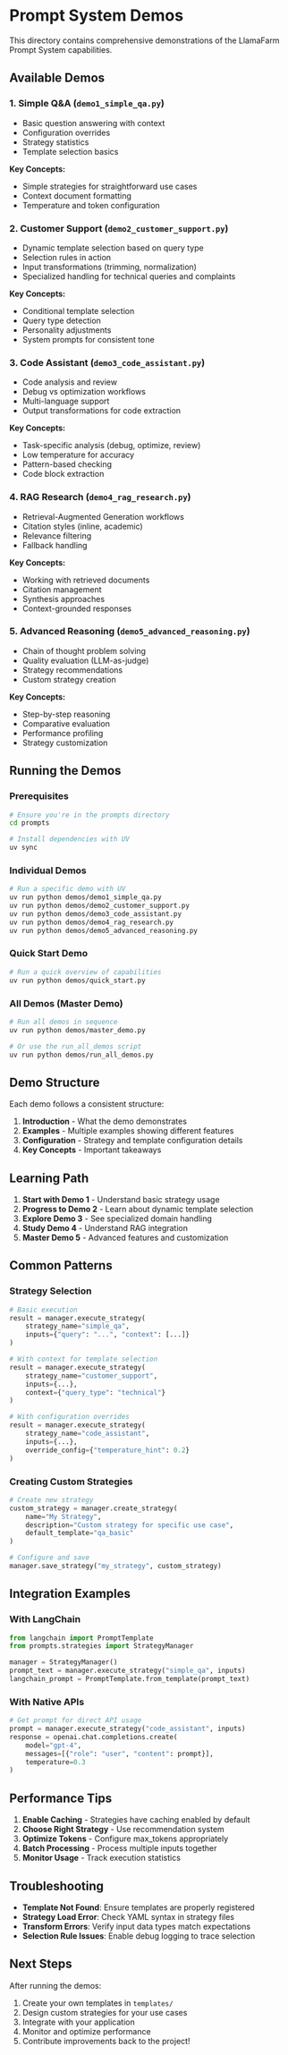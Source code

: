 # Prompt System Demos

This directory contains comprehensive demonstrations of the LlamaFarm Prompt System capabilities.

## Available Demos

### 1. Simple Q&A (`demo1_simple_qa.py`)
- Basic question answering with context
- Configuration overrides
- Strategy statistics
- Template selection basics

**Key Concepts:**
- Simple strategies for straightforward use cases
- Context document formatting
- Temperature and token configuration

### 2. Customer Support (`demo2_customer_support.py`)
- Dynamic template selection based on query type
- Selection rules in action
- Input transformations (trimming, normalization)
- Specialized handling for technical queries and complaints

**Key Concepts:**
- Conditional template selection
- Query type detection
- Personality adjustments
- System prompts for consistent tone

### 3. Code Assistant (`demo3_code_assistant.py`)
- Code analysis and review
- Debug vs optimization workflows
- Multi-language support
- Output transformations for code extraction

**Key Concepts:**
- Task-specific analysis (debug, optimize, review)
- Low temperature for accuracy
- Pattern-based checking
- Code block extraction

### 4. RAG Research (`demo4_rag_research.py`)
- Retrieval-Augmented Generation workflows
- Citation styles (inline, academic)
- Relevance filtering
- Fallback handling

**Key Concepts:**
- Working with retrieved documents
- Citation management
- Synthesis approaches
- Context-grounded responses

### 5. Advanced Reasoning (`demo5_advanced_reasoning.py`)
- Chain of thought problem solving
- Quality evaluation (LLM-as-judge)
- Strategy recommendations
- Custom strategy creation

**Key Concepts:**
- Step-by-step reasoning
- Comparative evaluation
- Performance profiling
- Strategy customization

## Running the Demos

### Prerequisites
```bash
# Ensure you're in the prompts directory
cd prompts

# Install dependencies with UV
uv sync
```

### Individual Demos
```bash
# Run a specific demo with UV
uv run python demos/demo1_simple_qa.py
uv run python demos/demo2_customer_support.py
uv run python demos/demo3_code_assistant.py
uv run python demos/demo4_rag_research.py
uv run python demos/demo5_advanced_reasoning.py
```

### Quick Start Demo
```bash
# Run a quick overview of capabilities
uv run python demos/quick_start.py
```

### All Demos (Master Demo)
```bash
# Run all demos in sequence
uv run python demos/master_demo.py

# Or use the run_all_demos script
uv run python demos/run_all_demos.py
```

## Demo Structure

Each demo follows a consistent structure:
1. **Introduction** - What the demo demonstrates
2. **Examples** - Multiple examples showing different features
3. **Configuration** - Strategy and template configuration details
4. **Key Concepts** - Important takeaways

## Learning Path

1. **Start with Demo 1** - Understand basic strategy usage
2. **Progress to Demo 2** - Learn about dynamic template selection
3. **Explore Demo 3** - See specialized domain handling
4. **Study Demo 4** - Understand RAG integration
5. **Master Demo 5** - Advanced features and customization

## Common Patterns

### Strategy Selection
```python
# Basic execution
result = manager.execute_strategy(
    strategy_name="simple_qa",
    inputs={"query": "...", "context": [...]}
)

# With context for template selection
result = manager.execute_strategy(
    strategy_name="customer_support",
    inputs={...},
    context={"query_type": "technical"}
)

# With configuration overrides
result = manager.execute_strategy(
    strategy_name="code_assistant",
    inputs={...},
    override_config={"temperature_hint": 0.2}
)
```

### Creating Custom Strategies
```python
# Create new strategy
custom_strategy = manager.create_strategy(
    name="My Strategy",
    description="Custom strategy for specific use case",
    default_template="qa_basic"
)

# Configure and save
manager.save_strategy("my_strategy", custom_strategy)
```

## Integration Examples

### With LangChain
```python
from langchain import PromptTemplate
from prompts.strategies import StrategyManager

manager = StrategyManager()
prompt_text = manager.execute_strategy("simple_qa", inputs)
langchain_prompt = PromptTemplate.from_template(prompt_text)
```

### With Native APIs
```python
# Get prompt for direct API usage
prompt = manager.execute_strategy("code_assistant", inputs)
response = openai.chat.completions.create(
    model="gpt-4",
    messages=[{"role": "user", "content": prompt}],
    temperature=0.3
)
```

## Performance Tips

1. **Enable Caching** - Strategies have caching enabled by default
2. **Choose Right Strategy** - Use recommendation system
3. **Optimize Tokens** - Configure max_tokens appropriately
4. **Batch Processing** - Process multiple inputs together
5. **Monitor Usage** - Track execution statistics

## Troubleshooting

- **Template Not Found**: Ensure templates are properly registered
- **Strategy Load Error**: Check YAML syntax in strategy files
- **Transform Errors**: Verify input data types match expectations
- **Selection Rule Issues**: Enable debug logging to trace selection

## Next Steps

After running the demos:
1. Create your own templates in `templates/`
2. Design custom strategies for your use cases
3. Integrate with your application
4. Monitor and optimize performance
5. Contribute improvements back to the project!